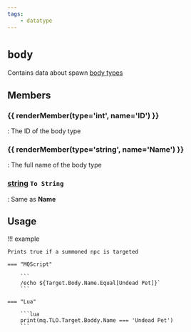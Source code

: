 ```yaml
---
tags:
    - datatype
---
```

# `body`

<!--dt-desc-start-->
Contains data about spawn [body types](../general/body-types.md)
<!--dt-desc-end-->
## Members
<!--dt-members-start-->
### {{ renderMember(type='int', name='ID') }}

:   The ID of the body type

### {{ renderMember(type='string', name='Name') }}

:   The full name of the body type

### [string][string] `To String`

:   Same as **Name**
<!--dt-members-end-->

## Usage

!!! example

    Prints true if a summoned npc is targeted

    === "MQScript"

        ```
        /echo ${Target.Body.Name.Equal[Undead Pet]}`
        ```

    === "Lua"

        ```lua
        print(mq.TLO.Target.Boddy.Name === 'Undead Pet')
        ```
<!--dt-linkrefs-start-->
[int]: datatype-int.md
[string]: datatype-string.md
<!--dt-linkrefs-end-->
